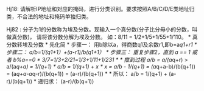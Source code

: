 Hj18: 请解析IP地址和对应的掩码，进行分类识别。要求按照A/B/C/D/E类地址归类，不合法的地址和掩码单独归类。

Hj82 : 分子为1的分数称为埃及分数。现输入一个真分数(分子比分母小的分数，叫做真分数)，
        请将该分数分解为埃及分数。      如：8/11 = 1/2+1/5+1/55+1/110。
            * 真分数转埃及分数
            * 先化简
            * 步骤一： 用b除以a，得商数q1及余数r1,即b=a*q1+r1
            * 步骤二： a/b=1/(q1+1）+(a-r1)/b(q1+1）
            * 步骤三： 重复步骤2，直到 a == 1 或者 b%a==0
            * 3/7=1/3+2/21=1/3+1/11+1/231
            * 
            * 推到过程  a/b = a/(a*q+r) > a/(a*q+a) = 1/(q+1)
            * a/b = 1/(q+1) + x
            * x = a/b - 1/(q+1) = (a*q+a-b)/(b(q+1)) = (a*q+a-a*q-r)/(b(q+1)) = (a-r)/(b(q+1))
            * 
            * 所以： a/b = 1/(q+1) + (a-r)/(b(q+1)) 
            * 递归求： (a-r)/(b(q+1))